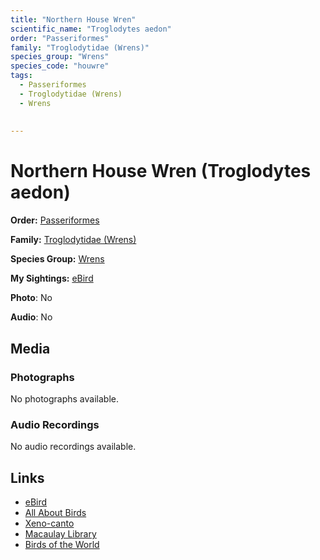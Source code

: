 ```yaml
---
title: "Northern House Wren"
scientific_name: "Troglodytes aedon"
order: "Passeriformes"
family: "Troglodytidae (Wrens)"
species_group: "Wrens"
species_code: "houwre"
tags: 
  - Passeriformes
  - Troglodytidae (Wrens)
  - Wrens
  
  
---
```


# Northern House Wren (Troglodytes aedon)

**Order:** [Passeriformes](/tags/passeriformes)

**Family:** [Troglodytidae (Wrens)](/tags/troglodytidae-wrens)

**Species Group:** [Wrens](/tags/wrens)

**My Sightings:** [eBird](https://ebird.org/lifelist?r=world&time=life&spp=houwre)

**Photo**: No 

**Audio**: No

## Media
### Photographs
No photographs available.

### Audio Recordings
No audio recordings available.

## Links
* [eBird](https://ebird.org/species/houwre) 
* [All About Birds](https://www.allaboutbirds.org/guide/houwre) 
* [Xeno-canto](https://www.xeno-canto.org/species/troglodytes-aedon) 
* [Macaulay Library](https://search.macaulaylibrary.org/catalog?taxonCode=houwre&sort=rating_rank_desc)
* [Birds of the World](https://birdsoftheworld.org/bow/species/houwre)
